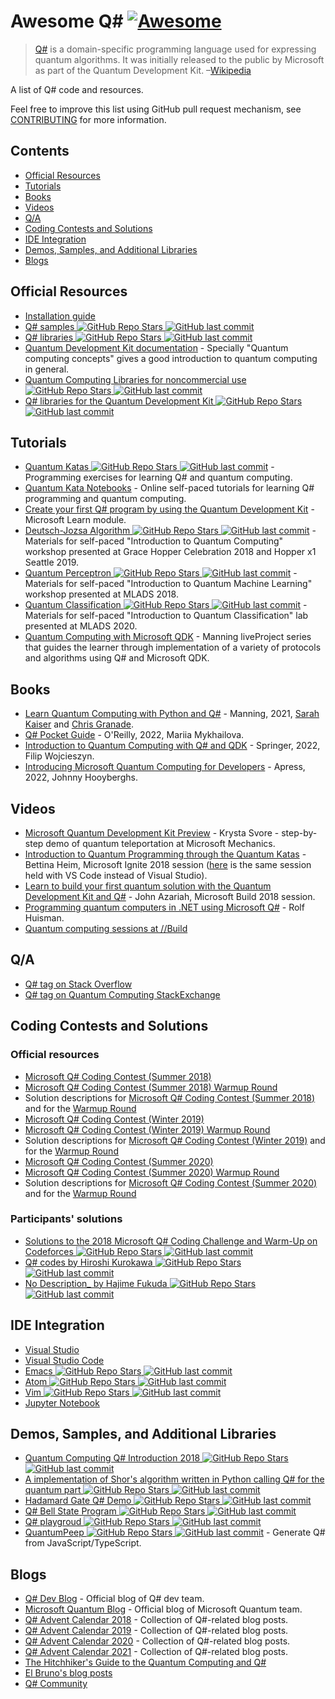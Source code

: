 # Awesome Q# [![Awesome](https://awesome.re/badge-flat.svg)](https://awesome.re)

> [Q#](https://docs.microsoft.com/en-us/quantum/) is a domain-specific programming language used for expressing quantum algorithms. It was initially released to the public by Microsoft as part of the Quantum Development Kit. –[Wikipedia](https://en.wikipedia.org/wiki/Q_Sharp)

A list of Q# code and resources.

Feel free to improve this list using GitHub pull request mechanism, see [CONTRIBUTING](contributing.md) for more information.

## Contents
- [Official Resources](#official-resources)
- [Tutorials](#tutorials)
- [Books](#books)
- [Videos](#videos)
- [Q/A](#qa)
- [Coding Contests and Solutions](#coding-contests-and-solutions)
- [IDE Integration](#ide-integration)
- [Demos, Samples, and Additional Libraries](#demos-samples-and-additional-libraries)
- [Blogs](#blogs)

## Official Resources
- [Installation guide](https://docs.microsoft.com/en-us/quantum/quantum-installconfig)
- [Q# samples ![GitHub Repo Stars](https://img.shields.io/github/stars/Microsoft/Quantum) ![GitHub last commit](https://img.shields.io/github/last-commit/Microsoft/Quantum)](https://github.com/Microsoft/Quantum)
- [Q# libraries ![GitHub Repo Stars](https://img.shields.io/github/stars/Microsoft/QuantumLibraries) ![GitHub last commit](https://img.shields.io/github/last-commit/Microsoft/QuantumLibraries)](https://github.com/Microsoft/QuantumLibraries)
- [Quantum Development Kit documentation](https://docs.microsoft.com/quantum/) - Specially "Quantum computing concepts" gives a good introduction to quantum computing in general.
- [Quantum Computing Libraries for noncommercial use ![GitHub Repo Stars](https://img.shields.io/github/stars/Microsoft/Quantum-NC) ![GitHub last commit](https://img.shields.io/github/last-commit/Microsoft/Quantum-NC)](https://github.com/Microsoft/Quantum-NC)
- [Q# libraries for the Quantum Development Kit ![GitHub Repo Stars](https://img.shields.io/github/stars/microsoft/QuantumLibraries) ![GitHub last commit](https://img.shields.io/github/last-commit/microsoft/QuantumLibraries)](https://github.com/microsoft/QuantumLibraries)

## Tutorials
- [Quantum Katas ![GitHub Repo Stars](https://img.shields.io/github/stars/Microsoft/QuantumKatas) ![GitHub last commit](https://img.shields.io/github/last-commit/Microsoft/QuantumKatas)](https://github.com/Microsoft/QuantumKatas/) - Programming exercises for learning Q# and quantum computing.
- [Quantum Kata Notebooks](https://mybinder.org/v2/gh/Microsoft/QuantumKatas/master?filepath=index.ipynb) - Online self-paced tutorials for learning Q# programming and quantum computing.
- [Create your first Q# program by using the Quantum Development Kit](https://docs.microsoft.com/en-us/learn/modules/qsharp-create-first-quantum-development-kit/) - Microsoft Learn module.
- [Deutsch-Jozsa Algorithm ![GitHub Repo Stars](https://img.shields.io/github/stars/Microsoft/GHC18-IntroToQuantumComputing) ![GitHub last commit](https://img.shields.io/github/last-commit/Microsoft/GHC18-IntroToQuantumComputing)](https://github.com/Microsoft/GHC18-IntroToQuantumComputing/) - Materials for self-paced "Introduction to Quantum Computing" workshop presented at Grace Hopper Celebration 2018 and Hopper x1 Seattle 2019.
- [Quantum Perceptron ![GitHub Repo Stars](https://img.shields.io/github/stars/Microsoft/MLADS2018-QuantumML) ![GitHub last commit](https://img.shields.io/github/last-commit/Microsoft/MLADS2018-QuantumML)](https://github.com/Microsoft/MLADS2018-QuantumML) - Materials for self-paced "Introduction to Quantum Machine Learning" workshop presented at MLADS 2018.
- [Quantum Classification ![GitHub Repo Stars](https://img.shields.io/github/stars/microsoft/MLADS2020-QuantumClassification) ![GitHub last commit](https://img.shields.io/github/last-commit/microsoft/MLADS2020-QuantumClassification)](https://github.com/microsoft/MLADS2020-QuantumClassification) - Materials for self-paced "Introduction to Quantum Classification" lab presented at MLADS 2020.
- [Quantum Computing with Microsoft QDK](https://www.manning.com/liveprojectseries/quantum-computing-with-microsoft-qdk) - Manning liveProject series that guides the learner through implementation of a variety of protocols and algorithms using Q# and Microsoft QDK.

## Books
- [Learn Quantum Computing with Python and Q#](https://www.manning.com/books/learn-quantum-computing-with-python-and-q-sharp) - Manning, 2021, [Sarah Kaiser](https://www.sckaiser.com/) and [Chris Granade](https://www.cgranade.com/).
- [Q# Pocket Guide](https://www.oreilly.com/library/view/q-pocket-guide/9781098108854/) - O'Reilly, 2022, Mariia Mykhailova.
- [Introduction to Quantum Computing with Q# and QDK](https://link.springer.com/book/10.1007/978-3-030-99379-5) - Springer, 2022, Filip Wojcieszyn.
- [Introducing Microsoft Quantum Computing for Developers](https://link.springer.com/book/10.1007/978-1-4842-7246-6) - Apress, 2022, Johnny Hooyberghs.

## Videos
<!--lint ignore double-link-->
- [Microsoft Quantum Development Kit Preview](https://www.youtube.com/watch?v=v7b4J2INq9c) - Krysta Svore - step-by-step demo of quantum teleportation at Microsoft Mechanics.
- [Introduction to Quantum Programming through the Quantum Katas](https://www.youtube.com/watch?v=h3M8OomE19o) - Bettina Heim, Microsoft Ignite 2018 session ([here](https://www.youtube.com/watch?v=AjBLsrGgEkY) is the same session held with VS Code instead of Visual Studio).
- [Learn to build your first quantum solution with the Quantum Development Kit and Q#](https://www.youtube.com/watch?v=YE4m3yCdcqE) - John Azariah, Microsoft Build 2018 session.
- [Programming quantum computers in .NET using Microsoft Q#](https://www.youtube.com/watch?v=qOg6weW-IDo) - Rolf Huisman.
- [Quantum computing sessions at //Build](https://mybuild.microsoft.com/sessions?q=quantum)

## Q/A
- [Q# tag on Stack Overflow](https://stackoverflow.com/questions/tagged/q%23)
- [Q# tag on Quantum Computing StackExchange](https://quantumcomputing.stackexchange.com/questions/tagged/q%23)

## Coding Contests and Solutions

### Official resources
- [Microsoft Q# Coding Contest (Summer 2018)](https://codeforces.com/contest/1002)
- [Microsoft Q# Coding Contest (Summer 2018) Warmup Round](https://codeforces.com/contest/1001)
- Solution descriptions for [Microsoft Q# Coding Contest (Summer 2018)](https://assets.codeforces.com/rounds/997-998/main-contest-editorial.pdf) and for the [Warmup Round](https://assets.codeforces.com/rounds/997-998/warmup-editorial.pdf)
- [Microsoft Q# Coding Contest (Winter 2019)](https://codeforces.com/contest/1116)
- [Microsoft Q# Coding Contest (Winter 2019) Warmup Round](https://codeforces.com/contest/1115)
- Solution descriptions for [Microsoft Q# Coding Contest (Winter 2019)](https://codeforces.com/blog/entry/65702) and for the [Warmup Round](https://assets.codeforces.com/rounds/1115/warmup-editorial.pdf)
- [Microsoft Q# Coding Contest (Summer 2020)](https://codeforces.com/contest/1357)
- [Microsoft Q# Coding Contest (Summer 2020) Warmup Round](https://codeforces.com/contest/1356)
- Solution descriptions for [Microsoft Q# Coding Contest (Summer 2020)](https://codeforces.com/blog/entry/79208) and for the [Warmup Round](https://codeforces.com/blog/entry/78832)

### Participants' solutions
- [Solutions to the 2018 Microsoft Q# Coding Challenge and Warm-Up on Codeforces ![GitHub Repo Stars](https://img.shields.io/github/stars/RobertDurfee/QSharpCodingChallenge) ![GitHub last commit](https://img.shields.io/github/last-commit/RobertDurfee/QSharpCodingChallenge)](https://github.com/RobertDurfee/QSharpCodingChallenge)
- [Q# codes by Hiroshi Kurokawa ![GitHub Repo Stars](https://img.shields.io/github/stars/hkurokawa/QSharpCodingContest2018) ![GitHub last commit](https://img.shields.io/github/last-commit/hkurokawa/QSharpCodingContest2018)](https://github.com/hkurokawa/QSharpCodingContest2018)
- [No Description_ by Hajime Fukuda ![GitHub Repo Stars](https://img.shields.io/github/stars/hajifkd/qsharp-vscode) ![GitHub last commit](https://img.shields.io/github/last-commit/hajifkd/qsharp-vscode)](https://github.com/hajifkd/qsharp-vscode)

## IDE Integration
<!--lint ignore double-link-->
- [Visual Studio](https://marketplace.visualstudio.com/items?itemName=quantum.DevKit)
- [Visual Studio Code](https://marketplace.visualstudio.com/items?itemName=quantum.quantum-devkit-vscode)
- [Emacs ![GitHub Repo Stars](https://img.shields.io/github/stars/forked-from-1kasper/emacs-qsharp-mode) ![GitHub last commit](https://img.shields.io/github/last-commit/forked-from-1kasper/emacs-qsharp-mode)](https://github.com/forked-from-1kasper/emacs-qsharp-mode)
- [Atom ![GitHub Repo Stars](https://img.shields.io/github/stars/ivangabriele/atom-qsharp) ![GitHub last commit](https://img.shields.io/github/last-commit/ivangabriele/atom-qsharp)](https://github.com/ivangabriele/atom-qsharp)
- [Vim ![GitHub Repo Stars](https://img.shields.io/github/stars/gootorov/q-sharp.vim) ![GitHub last commit](https://img.shields.io/github/last-commit/gootorov/q-sharp.vim)](https://github.com/gootorov/q-sharp.vim)
- [Jupyter Notebook](https://docs.microsoft.com/en-us/azure/quantum/install-jupyter-qdk)

## Demos, Samples, and Additional Libraries
- [Quantum Computing Q# Introduction 2018 ![GitHub Repo Stars](https://img.shields.io/github/stars/Djohnnie/QuantumComputingQSharpIntroduction2018) ![GitHub last commit](https://img.shields.io/github/last-commit/Djohnnie/QuantumComputingQSharpIntroduction2018)](https://github.com/Djohnnie/QuantumComputingQSharpIntroduction2018)
- [A implementation of Shor's algorithm written in Python calling Q# for the quantum part ![GitHub Repo Stars](https://img.shields.io/github/stars/Michaelvll/myQShor) ![GitHub last commit](https://img.shields.io/github/last-commit/Michaelvll/myQShor)](https://github.com/Michaelvll/myQShor)
- [Hadamard Gate Q# Demo ![GitHub Repo Stars](https://img.shields.io/github/stars/jwulf/HGate) ![GitHub last commit](https://img.shields.io/github/last-commit/jwulf/HGate)](https://github.com/jwulf/HGate)
- [Q# Bell State Program ![GitHub Repo Stars](https://img.shields.io/github/stars/pktippa/q_sharp_bell_state) ![GitHub last commit](https://img.shields.io/github/last-commit/pktippa/q_sharp_bell_state)](https://github.com/pktippa/q_sharp_bell_state)
- [Q# playgroud ![GitHub Repo Stars](https://img.shields.io/github/stars/weize07/Qsharp-playgroud) ![GitHub last commit](https://img.shields.io/github/last-commit/weize07/Qsharp-playgroud)](https://github.com/weize07/Qsharp-playgroud)
- [QuantumPeep ![GitHub Repo Stars](https://img.shields.io/github/stars/mapmeld/quantum-peep) ![GitHub last commit](https://img.shields.io/github/last-commit/mapmeld/quantum-peep)](https://github.com/mapmeld/quantum-peep) - Generate Q# from JavaScript/TypeScript.

## Blogs
- [Q# Dev Blog](https://devblogs.microsoft.com/qsharp/) - Official blog of Q# dev team.
- [Microsoft Quantum Blog](https://cloudblogs.microsoft.com/quantum/) - Official blog of Microsoft Quantum team.
- [Q# Advent Calendar 2018](https://devblogs.microsoft.com/qsharp/q-advent-calendar-2018/) - Collection of Q#-related blog posts.
- [Q# Advent Calendar 2019](https://devblogs.microsoft.com/qsharp/q-advent-calendar-2019/) - Collection of Q#-related blog posts.
- [Q# Advent Calendar 2020](https://devblogs.microsoft.com/qsharp/q-advent-calendar-2020/) - Collection of Q#-related blog posts.
- [Q# Advent Calendar 2021](https://devblogs.microsoft.com/qsharp/q-advent-calendar-2021/) - Collection of Q#-related blog posts.
- [The Hitchhiker's Guide to the Quantum Computing and Q#](https://blogs.msdn.microsoft.com/uk_faculty_connection/2018/02/26/the-hitchhikers-guide-to-the-quantum-computing-and-q-blog/)
- [El Bruno's blog posts](https://elbruno.com/tag/q/)
- [Q# Community](https://qsharp.community)
